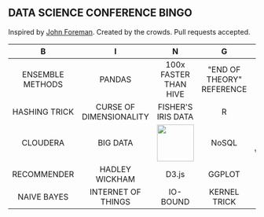 ## DATA SCIENCE CONFERENCE BINGO

Inspired by [John Foreman](https://twitter.com/John4man). Created by the crowds. Pull requests accepted.




| B                | I                       | N                                                       | G                                                   | O                    |  
| :-----------:    | :-------------:         | :-------------:                                         | :-------------:                                     | :-------------:      |  
| ENSEMBLE METHODS | PANDAS                  | 100x FASTER THAN HIVE                                   | "END OF THEORY" REFERENCE | OUT-OF-CORE          |  
| HASHING TRICK    | CURSE OF DIMENSIONALITY | FISHER'S IRIS DATA                                      | R                                                   | SEXY                 |  
| CLOUDERA         | BIG DATA                | <img src="http://bit.ly/ILsgBK" height="75" width="75"> | NoSQL                                               | MAP-REDUCE WORDCOUNT |  
| RECOMMENDER      | HADLEY WICKHAM          | D3.js                                                   | GGPLOT                                              | PYTHON               |  
| NAIVE BAYES      | INTERNET OF THINGS      | IO-BOUND                                                | KERNEL TRICK                                        | ARTISANAL DATA       |  
